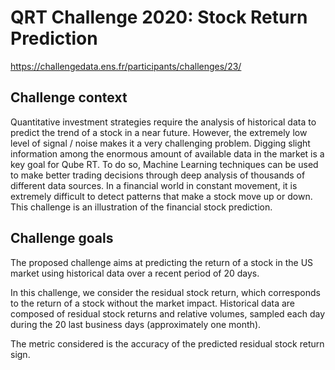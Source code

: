 # QRT Challenge 2020: Stock Return Prediction

https://challengedata.ens.fr/participants/challenges/23/

## Challenge context
Quantitative investment strategies require the analysis of historical data to predict the trend of a stock in a near future. However, the extremely low level of signal / noise makes it a very challenging problem. Digging slight information among the enormous amount of available data in the market is a key goal for Qube RT. To do so, Machine Learning techniques can be used to make better trading decisions through deep analysis of thousands of different data sources. In a financial world in constant movement, it is extremely difficult to detect patterns that make a stock move up or down. This challenge is an illustration of the financial stock prediction.

## Challenge goals
The proposed challenge aims at predicting the return of a stock in the US market using historical data over a recent period of 20 days.

In this challenge, we consider the residual stock return, which corresponds to the return of a stock without the market impact. Historical data are composed of residual stock returns and relative volumes, sampled each day during the 20 last business days (approximately one month).

The metric considered is the accuracy of the predicted residual stock return sign.